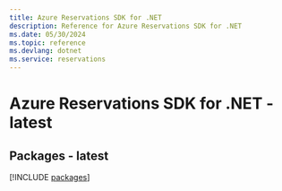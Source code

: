 ```yaml
---
title: Azure Reservations SDK for .NET
description: Reference for Azure Reservations SDK for .NET
ms.date: 05/30/2024
ms.topic: reference
ms.devlang: dotnet
ms.service: reservations
---
```

# Azure Reservations SDK for .NET - latest
## Packages - latest
[!INCLUDE [packages](reservations-index.md)]